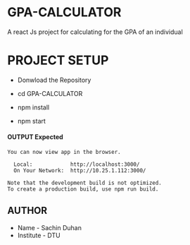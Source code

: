 # GPA-CALCULATOR
A react Js project for calculating for the GPA of an individual


# PROJECT SETUP

- Donwload the Repository

- cd GPA-CALCULATOR
- npm install
- npm start

#### OUTPUT Expected 
~~~
You can now view app in the browser.

  Local:            http://localhost:3000/
  On Your Network:  http://10.25.1.112:3000/

Note that the development build is not optimized.
To create a production build, use npm run build.
~~~

## AUTHOR
- Name - Sachin Duhan 
- Institute - DTU

